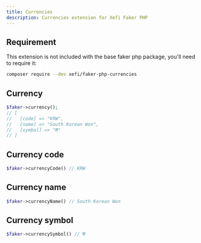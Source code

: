 ```yaml
---
title: Currencies
description: Currencies extension for Xefi Faker PHP
---
```


## Requirement

This extension is not included with the base faker php package, you'll need to require it:
```bash
composer require --dev xefi/faker-php-currencies
```

## Currency

```php
$faker->currency();
// [
//   [code] => "KRW",
//   [name] => "South Korean Won",
//   [symbol] => "₩"
// ]
```

## Currency code

```php
$faker->currencyCode() // KRW
```

## Currency name

```php
$faker->currencyName() // South Korean Won
```

## Currency symbol

```php
$faker->currencySymbol() // ₩
```
